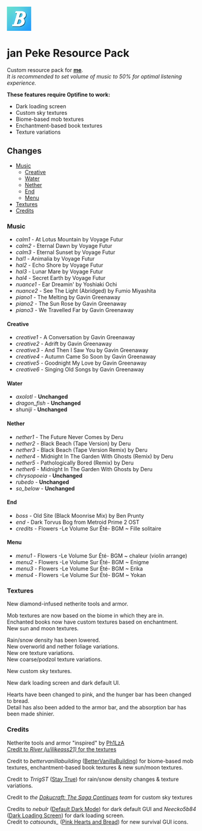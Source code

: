 ![Logo](jan%20Peke%20Resource%20Pack/pack.png)
# jan Peke Resource Pack
 Custom resource pack for [**me**](https://www.youtube.com/bittorn).
 <br>*It is recommended to set volume of music to 50% for optimal listening experience.*
 
 **These features require Optifine to work:**
 * Dark loading screen
 * Custom sky textures
 * Biome-based mob textures
 * Enchantment-based book textures
 * Texture variations

## Changes
* [Music](#music)
  * [Creative](#creative)
  * [Water](#water)
  * [Nether](#nether)
  * [End](#end)
  * [Menu](#menu)
* [Textures](#textures)
* [Credits](#credits)

### Music
 * *calm1* - At Lotus Mountain by Voyage Futur
 * *calm2* - Eternal Dawn by Voyage Futur
 * *calm3* - Eternal Sunset by Voyage Futur
 * *hal1* - Animalia by Voyage Futur
 * *hal2* - Echo Shore by Voyage Futur
 * *hal3* - Lunar Mare by Voyage Futur
 * *hal4* - Secret Earth by Voyage Futur
 * *nuance1* - Ear Dreamin' by Yoshiaki Ochi
 * *nuance2* - See The Light (Abridged) by Fumio Miyashita
 * *piano1* - The Melting by Gavin Greenaway
 * *piano2* - The Sun Rose by Gavin Greenaway
 * *piano3* - We Travelled Far by Gavin Greenaway

 #### Creative
  * *creative1* - A Conversation by Gavin Greenaway
  * *creative2* - Adrift by Gavin Greenaway
  * *creative3* - And Then I Saw You by Gavin Greenaway
  * *creative4* - Autumn Came So Soon by Gavin Greenaway
  * *creative5* - Goodnight My Love by Gavin Greenaway
  * *creative6* - Singing Old Songs by Gavin Greenaway

 #### Water
  * *axolotl* - **Unchanged**
  * *dragon_fish* - **Unchanged**
  * *shuniji* - **Unchanged**

 #### Nether
  * *nether1* - The Future Never Comes by Deru
  * *nether2* - Black Beach (Tape Version) by Deru
  * *nether3* - Black Beach (Tape Version Remix) by Deru
  * *nether4* - Midnight In The Garden With Ghosts (Remix) by Deru
  * *nether5* - Pathologically Bored (Remix) by Deru
  * *nether6* - Midnight In The Garden With Ghosts by Deru
  * *chrysopoeia* - **Unchanged**
  * *rubedo* - **Unchanged**
  * *so_below* - **Unchanged**
 
 #### End
  * *boss* - Old Site (Black Moonrise Mix) by Ben Prunty
  * *end* - Dark Torvus Bog from Metroid Prime 2 OST
  * *credits* - Flowers -Le Volume Sur Été- BGM ~ Fille solitaire
 
 #### Menu
  * *menu1* - Flowers -Le Volume Sur Été- BGM ~ chaleur (violin arrange)
  * *menu2* - Flowers -Le Volume Sur Été- BGM ~ Enigme
  * *menu3* - Flowers -Le Volume Sur Été- BGM ~ Erika
  * *menu4* - Flowers -Le Volume Sur Été- BGM ~ Yokan

### Textures
 New diamond-infused netherite tools and armor.

 Mob textures are now based on the biome in which they are in.
 <br>Enchanted books now have custom textures based on enchantment.
 <br>New sun and moon textures.

 Rain/snow density has been lowered.
 <br>New overworld and nether foliage variations.
 <br>New ore texture variations.
 <br>New coarse/podzol texture variations.

 New custom sky textures.

 New dark loading screen and dark default UI.

 Hearts have been changed to pink, and the hunger bar has been changed to bread.
 <br>Detail has also been added to the armor bar, and the absorption bar has been made shinier.

### Credits
 Netherite tools and armor "inspired" by [Ph1LzA](https://www.youtube.com/Ph1LzA)
 <br>[Credit to *River (u/ilikeass21)* for the textures](https://www.reddit.com/r/Philza/comments/hysj9f/ph1lzas_netherite/)

 Credit to *bettervanillabuilding* ([BetterVanillaBuilding](https://www.curseforge.com/minecraft/texture-packs/bettervanillabuilding)) for biome-based mob textures, enchantment-based book textures & new sun/moon textures.

 Credit to *TrrigST* ([Stay True](https://www.curseforge.com/minecraft/texture-packs/stay-true)) for rain/snow density changes & texture variations.

 Credit to *the [Dokucraft: The Saga Continues](https://dokucraft.co.uk/) team* for custom sky textures

 Credits to *nebulr* ([Default Dark Mode](https://www.curseforge.com/minecraft/texture-packs/default-dark-mode)) for dark default GUI and *Neecko5b84* ([Dark Loading Screen](https://www.curseforge.com/minecraft/texture-packs/dark-loading-screen)) for dark loading screen.
 <br>Credit to *catsounds_* ([Pink Hearts and Bread](https://www.curseforge.com/minecraft/texture-packs/pink-hearts-and-bread)) for new survival GUI icons.